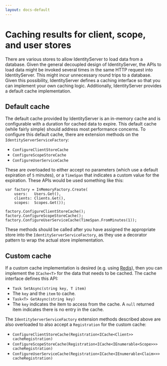 ```yaml
---
layout: docs-default
---
```


# Caching results for client, scope, and user stores

There are various stores to allow IdentityServer to load data from a database. Given the general decoupled design of IdentityServer, the APIs to load data might be invoked several times in the same HTTP request into IdentityServer. This might incur unnecessary round trips to a database. Given this possibility, IdentityServer defines a caching interface so that you can implement your own caching logic. Additionally, IdentityServer provides a default cache implementation. 

## Default cache

The default cache provided by IdentityServer is an in-memory cache and is configurable with a duration for cached data to expire. This default cache (while fairly simple) should address most performance concerns. To configure this default cache, there are extension methods on the `IdentityServerServiceFactory`:

* `ConfigureClientStoreCache`
* `ConfigureScopeStoreCache`
* `ConfigureUserServiceCache`

These are overloaded to either accept no parameters (which use a default expiration of `5` minutes), or a `TimeSpan` that indicates a custom value for the expiration. These APIs would be used something like this:

```
var factory = InMemoryFactory.Create(
    users:   Users.Get(),
    clients: Clients.Get(),
    scopes:  Scopes.Get());

factory.ConfigureClientStoreCache();
factory.ConfigureScopeStoreCache();
factory.ConfigureUserServiceCache(TimeSpan.FromMinutes(1));
```

These methods should be called after you have assigned the appropriate store into the `IdentityServerServiceFactory`, as they use a decorator pattern to wrap the actual store implementation.

## Custom cache

If a custom cache implementation is desired (e.g. using [Redis](http://redis.io/)), then you can implement the `ICache<T>` for the data that needs to be cached. The cache interface defines this API:

* `Task SetAsync(string key, T item)`
 * The `key` and the `item` to cache.
* `Task<T> GetAsync(string key)`
 * The `key` indicates the item to access from the cache. A `null` returned item indicates there is no entry in the cache.

The `IdentityServerServiceFactory` extension methods described above are also overloaded to also accept a `Registration` for the custom cache:

* `ConfigureClientStoreCache(Registration<ICache<Client>> cacheRegistration)`
* `ConfigureScopeStoreCache(Registration<ICache<IEnumerable<Scope>>> cacheRegistration)`
* `ConfigureUserServiceCache(Registration<ICache<IEnumerable<Claim>>> cacheRegistration)`
